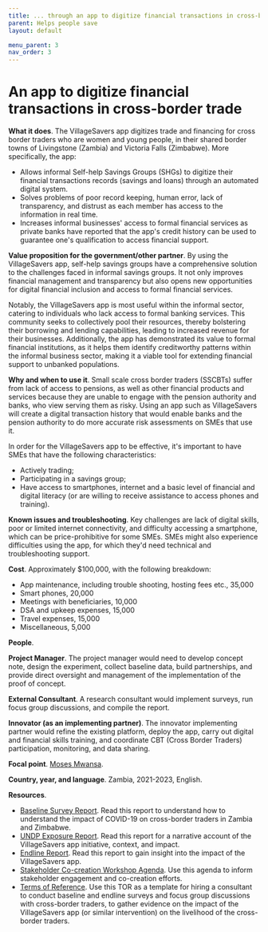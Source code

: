 ```yaml
---
title: ... through an app to digitize financial transactions in cross-border trade 
parent: Helps people save
layout: default

menu_parent: 3
nav_order: 3
---
```


# An app to digitize financial transactions in cross-border trade

**What it does**.
 The VillageSavers app digitizes trade and financing for cross border traders who are women and young people, in their shared border towns of Livingstone (Zambia) and Victoria Falls (Zimbabwe). More specifically, the app:

- Allows informal Self-help Savings Groups (SHGs) to digitize their financial transactions records (savings and loans) through an automated digital system.
- Solves problems of poor record keeping, human error, lack of transparency, and distrust as each member has access to the information in real time.
- Increases informal businesses' access to formal financial services as private banks have reported that the app's credit history can be used to guarantee one's qualification to access financial support.

**Value proposition for the government/other partner**.
 By using the VillageSavers app, self-help savings groups have a comprehensive solution to the challenges faced in informal savings groups. It not only improves financial management and transparency but also opens new opportunities for digital financial inclusion and access to formal financial services.

Notably, the VillageSavers app is most useful within the informal sector, catering to individuals who lack access to formal banking services. This community seeks to collectively pool their resources, thereby bolstering their borrowing and lending capabilities, leading to increased revenue for their businesses. Additionally, the app has demonstrated its value to formal financial institutions, as it helps them identify creditworthy patterns within the informal business sector, making it a viable tool for extending financial support to unbanked populations.


**Why and when to use it**. Small scale cross border traders (SSCBTs) suffer from lack of access to pensions, as well as other financial products and services because they are unable to engage with the pension authority and banks, who view serving them as risky. Using an app such as VillageSavers will create a digital transaction history that would enable banks and the pension authority to do more accurate risk assessments on SMEs that use it.

In order for the VillageSavers app to be effective, it's important to have SMEs that have the following characteristics:

- Actively trading;
- Participating in a savings group;
- Have access to smartphones, internet and a basic level of financial and digital literacy (or are willing to receive assistance to access phones and training).

**Known issues and troubleshooting**. Key challenges are lack of digital skills, poor or limited internet connectivity, and difficulty accessing a smartphone, which can be price-prohibitive for some SMEs. SMEs might also experience difficulties using the app, for which they'd need technical and troubleshooting support.

**Cost**. Approximately $100,000, with the following breakdown:

- App maintenance, including trouble shooting, hosting fees etc., 35,000
- Smart phones, 20,000
- Meetings with beneficiaries, 10,000
- DSA and upkeep expenses, 15,000
- Travel expenses, 15,000
- Miscellaneous, 5,000

**People**.

**Project Manager**. The project manager would need to develop concept note, design the experiment, collect baseline data, build partnerships, and provide direct oversight and management of the implementation of the proof of concept.

**External Consultant**. A research consultant would implement surveys, run focus group discussions, and compile the report.

**Innovator (as an implementing partner)**. The innovator implementing partner would refine the existing platform, deploy the app, carry out digital and financial skills training, and coordinate CBT (Cross Border Traders) participation, monitoring, and data sharing.

**Focal point**. [Moses Mwansa](/Financial-inclusion-toolkit/contributors/Moses-Mwansa.html).

**Country, year, and language**. Zambia, 2021-2023, English.

**Resources**.

 - [Baseline Survey Report](https://github.com/UNDP-Accelerator-Labs/Financial-inclusion-toolkit/blob/12e13b1ad807925f800bedcd78dafe1123b662f0/3_Save/ABC_Baseline%20Report_Final.pdf). Read this report to understand how to understand the impact of COVID-19 on cross-border traders in Zambia and Zimbabwe. 
 - [UNDP Exposure Report](https://undpinzambia.exposure.co/innovation-helps-zambian-women-and-youths-bounce-back-in-crossborder-trade). Read this report for a narrative account of the VillageSavers app initiative, context, and impact.
 - [Endline Report](https://github.com/UNDP-Accelerator-Labs/Financial-inclusion-toolkit/blob/ea85eca40cddb8e2df554119a6194e60ad04d3c7/3_Save/03_05_22_ENDLINE%20REPPORT_CHUNI%20PATRICK.pdf). Read this report to gain insight into the impact of the VillageSavers app.
 - [Stakeholder Co-creation Workshop Agenda](https://github.com/UNDP-Accelerator-Labs/Financial-inclusion-toolkit/blob/12e13b1ad807925f800bedcd78dafe1123b662f0/3_Save/ABC%20Stakeholder%20co-creation%20workshop.04.04.21.pdf). Use this agenda to inform stakeholder engagement and co-creation efforts.
 - [Terms of Reference](https://github.com/UNDP-Accelerator-Labs/Financial-inclusion-toolkit/blob/12e13b1ad807925f800bedcd78dafe1123b662f0/3_Save/TERMS%20OF%20REFERENCE_%20ABC%20Survey%20Coordinator_Baseline%20and%20Endline.pdf). Use this TOR as a template for hiring a consultant to conduct baseline and endline surveys and focus group discussions with cross-border traders, to gather evidence on the impact of the VillageSavers app (or similar intervention) on the livelihood of the cross-border traders.
